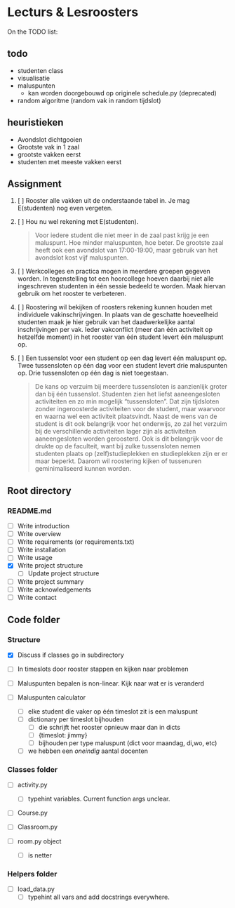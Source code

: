# Lecturs & Lesroosters
On the TODO list:

## todo
- studenten class
- visualisatie
- maluspunten
    - kan worden doorgebouwd op originele schedule.py (deprecated)
- random algoritme (random vak in random tijdslot)

## heuristieken
- Avondslot dichtgooien
- Grootste vak in 1 zaal
- grootste vakken eerst
- studenten met meeste vakken eerst

## Assignment
1. [ ] Rooster alle vakken uit de onderstaande tabel in. Je mag E(studenten) nog even vergeten.
2. [ ] Hou nu wel rekening met E(studenten).
    > Voor iedere student die niet meer in de zaal past krijg je een maluspunt. Hoe minder maluspunten, hoe beter. De grootste zaal heeft ook een avondslot van 17:00-19:00, maar gebruik van het avondslot kost vijf maluspunten.
3. [ ] Werkcolleges en practica mogen in meerdere groepen gegeven worden. In tegenstelling tot een hoorcollege hoeven daarbij niet alle ingeschreven studenten in één sessie bedeeld te worden. Maak hiervan gebruik om het rooster te verbeteren.
4. [ ] Roostering wil bekijken of roosters rekening kunnen houden met individuele vakinschrijvingen. In plaats van de geschatte hoeveelheid studenten maak je hier gebruik van het daadwerkelijke aantal inschrijvingen per vak. Ieder vakconflict (meer dan één activiteit op hetzelfde moment) in het rooster van één student levert één maluspunt op.
5. [ ] Een tussenslot voor een student op een dag levert één maluspunt op. Twee tussensloten op één dag voor een student levert drie maluspunten op. Drie tussensloten op één dag is niet toegestaan.

    > De kans op verzuim bij meerdere tussensloten is aanzienlijk groter dan bij één tussenslot. Studenten zien het liefst aaneengesloten activiteiten en zo min mogelijk “tussensloten”. Dat zijn tijdsloten zonder ingeroosterde activiteiten voor de student, maar waarvoor en waarna wel een activiteit plaatsvindt. Naast de wens van de student is dit ook belangrijk voor het onderwijs, zo zal het verzuim bij de verschillende activiteiten lager zijn als activiteiten aaneengesloten worden geroosterd. Ook is dit belangrijk voor de drukte op de faculteit, want bij zulke tussensloten nemen studenten plaats op (zelf)studieplekken en studieplekken zijn er er maar beperkt. Daarom wil roostering kijken of tussenuren geminimaliseerd kunnen worden.

## Root directory

### README.md

- [ ] Write introduction
- [ ] Write overview
- [ ] Write requirements (or requirements.txt)
- [ ] Write installation
- [ ] Write usage
- [x] Write project structure
    - [ ] Update project structure
- [ ] Write project summary
- [ ] Write acknowledgements
- [ ] Write contact

## Code folder

### Structure
- [x] Discuss if classes go in subdirectory
- [ ] In timeslots door rooster stappen en kijken naar problemen
- [ ] Maluspunten bepalen is non-linear. Kijk naar wat er is veranderd

- [ ] Maluspunten calculator
    - [ ] elke student die vaker op één timeslot zit is een maluspunt
    - [ ] dictionary per timeslot bijhouden
        - [ ] die schrijft het rooster opnieuw maar dan in dicts
        - [ ] {timeslot: jimmy}
        - [ ] bijhouden per type maluspunt
            (dict voor maandag, di,wo, etc)
    - [ ] we hebben een *oneindig* aantal docenten
### Classes folder

- [ ] activity.py
    - [ ] typehint variables. Current function args unclear.
- [ ] Course.py
- [ ] Classroom.py

- [ ] room.py object
    - [ ] is netter

### Helpers folder
- [ ] load_data.py
    - [ ] typehint all vars and add docstrings everywhere.